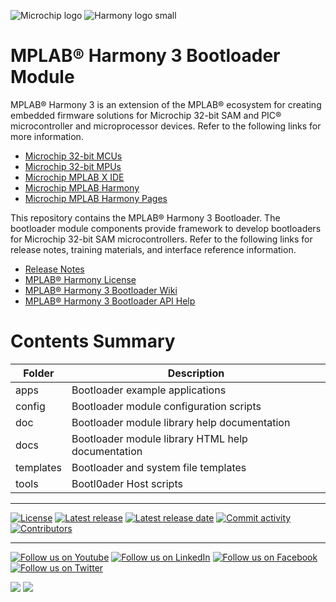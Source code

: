 ![Microchip logo](https://raw.githubusercontent.com/wiki/Microchip-MPLAB-Harmony/Microchip-MPLAB-Harmony.github.io/images/microchip_logo.png)
![Harmony logo small](https://raw.githubusercontent.com/wiki/Microchip-MPLAB-Harmony/Microchip-MPLAB-Harmony.github.io/images/microchip_mplab_harmony_logo_small.png)

# MPLAB® Harmony 3 Bootloader Module

MPLAB® Harmony 3 is an extension of the MPLAB® ecosystem for creating
embedded firmware solutions for Microchip 32-bit SAM and PIC® microcontroller
and microprocessor devices. Refer to the following links for more information.

- [Microchip 32-bit MCUs](https://www.microchip.com/design-centers/32-bit)
- [Microchip 32-bit MPUs](https://www.microchip.com/design-centers/32-bit-mpus)
- [Microchip MPLAB X IDE](https://www.microchip.com/mplab/mplab-x-ide)
- [Microchip MPLAB Harmony](https://www.microchip.com/mplab/mplab-harmony)
- [Microchip MPLAB Harmony Pages](https://microchip-mplab-harmony.github.io/)

This repository contains the MPLAB® Harmony 3 Bootloader. The bootloader module
components provide framework to develop bootloaders for Microchip 32-bit SAM
microcontrollers. Refer to the following links for release notes, training materials,
and interface reference information.

- [Release Notes](./release_notes.md)
- [MPLAB® Harmony License](mplab_harmony_license.md)
- [MPLAB® Harmony 3 Bootloader Wiki](https://github.com/Microchip-MPLAB-Harmony/bootloader/wiki)
- [MPLAB® Harmony 3 Bootloader API Help](https://microchip-mplab-harmony.github.io/bootloader)

# Contents Summary

| Folder    | Description                                                |
|-----------|------------------------------------------------------------|
| apps      | Bootloader example applications                            |
| config    | Bootloader module configuration scripts                    |
| doc       | Bootloader module library help documentation               |
| docs      | Bootloader module library HTML help documentation          |
| templates | Bootloader and system file templates                       |
| tools     | Bootl0ader Host scripts                                    |


____

[![License](https://img.shields.io/badge/license-Harmony%20license-orange.svg)](https://github.com/Microchip-MPLAB-Harmony/bootloader_apps_ethernet/blob/master/mplab_harmony_license.md)
[![Latest release](https://img.shields.io/github/release/Microchip-MPLAB-Harmony/bootloader_apps_ethernet.svg)](https://github.com/Microchip-MPLAB-Harmony/bootloader_apps_ethernet/releases/latest)
[![Latest release date](https://img.shields.io/github/release-date/Microchip-MPLAB-Harmony/bootloader_apps_ethernet.svg)](https://github.com/Microchip-MPLAB-Harmony/bootloader_apps_ethernet/releases/latest)
[![Commit activity](https://img.shields.io/github/commit-activity/y/Microchip-MPLAB-Harmony/bootloader_apps_ethernet.svg)](https://github.com/Microchip-MPLAB-Harmony/bootloader_apps_ethernet/graphs/commit-activity)
[![Contributors](https://img.shields.io/github/contributors-anon/Microchip-MPLAB-Harmony/bootloader_apps_ethernet.svg)]()

____

[![Follow us on Youtube](https://img.shields.io/badge/Youtube-Follow%20us%20on%20Youtube-red.svg)](https://www.youtube.com/user/MicrochipTechnology)
[![Follow us on LinkedIn](https://img.shields.io/badge/LinkedIn-Follow%20us%20on%20LinkedIn-blue.svg)](https://www.linkedin.com/company/microchip-technology)
[![Follow us on Facebook](https://img.shields.io/badge/Facebook-Follow%20us%20on%20Facebook-blue.svg)](https://www.facebook.com/microchiptechnology/)
[![Follow us on Twitter](https://img.shields.io/twitter/follow/MicrochipTech.svg?style=social)](https://twitter.com/MicrochipTech)

[![](https://img.shields.io/github/stars/Microchip-MPLAB-Harmony/bootloader_apps_ethernet.svg?style=social)]()
[![](https://img.shields.io/github/watchers/Microchip-MPLAB-Harmony/bootloader_apps_ethernet.svg?style=social)]()


